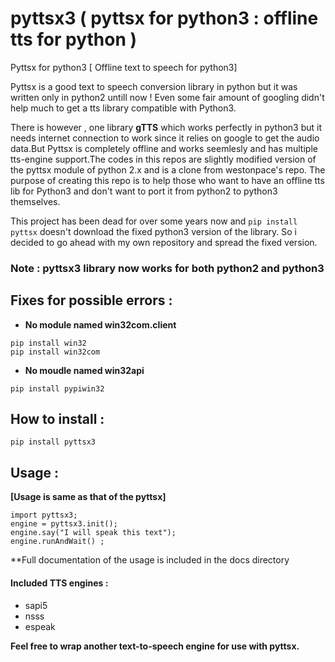 # pyttsx3 ( pyttsx for python3 : offline tts for python )


Pyttsx for python3 [ Offline text to speech for python3]

Pyttsx is a good text to speech conversion library in python but it was written only in python2 untill now !
Even some fair amount of googling didn't help much to get a tts library compatible with Python3. 

There is however , one library **gTTS** which works perfectly in python3 but it needs internet connection to work since it relies on google to get the audio data.But Pyttsx is completely offline and works seemlesly and has multiple tts-engine support.The codes in this repos are slightly modified version of the pyttsx module of python 2.x and is a clone from westonpace's repo. The purpose of creating this repo is to help those who want to have an offline tts lib for Python3 and don't want to port  it from python2 to python3 themselves. 

This project has been dead for over some years now and `pip install pyttsx` doesn't download the fixed python3 version of the library. So i decided to go ahead with my own repository and spread the fixed version.




### Note : pyttsx3 library now works for both python2 and python3


Fixes for possible errors :
---------------------------

+ **No module named win32com.client**
  
```
pip install win32
pip install win32com
```

+ **No moudle named win32api**
  
`pip install pypiwin32`


How to install : 
----------------

`pip install pyttsx3`


Usage :
-------

**[Usage is same as that of the pyttsx]**
```
import pyttsx3;
engine = pyttsx3.init();
engine.say("I will speak this text");
engine.runAndWait() ; 
```
**Full documentation of the usage is included in the docs directory

#### Included TTS engines :
+ sapi5
+ nsss
+ espeak

**Feel free to wrap another text-to-speech engine for use with pyttsx.**
